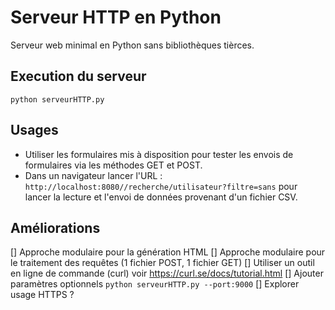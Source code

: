 # Serveur HTTP en Python

Serveur web minimal en Python sans bibliothèques tièrces.

## Execution du serveur

`python serveurHTTP.py`

## Usages

- Utiliser les formulaires mis à disposition pour tester les envois de formulaires via les méthodes GET et POST.
- Dans un navigateur lancer l'URL :  `http://localhost:8080//recherche/utilisateur?filtre=sans` pour lancer la lecture et l'envoi de données provenant d'un fichier CSV.

## Améliorations

[] Approche modulaire pour la génération HTML
[] Approche modulaire pour le traitement des requêtes (1 fichier POST, 1 fichier GET)
[] Utiliser un outil en ligne de commande (curl) voir https://curl.se/docs/tutorial.html
[] Ajouter paramètres optionnels  `python serveurHTTP.py --port:9000`
[] Explorer usage HTTPS ?
